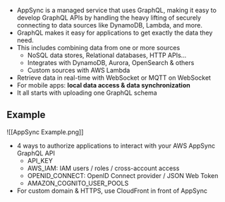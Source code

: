 - AppSync is a managed service that uses GraphQL, making it easy to develop GraphQL APIs by handling the heavy lifting of securely connecting to data sources like DynamoDB, Lambda, and more.
- GraphQL makes it easy for applications to get exactly the data they need.
- This includes combining data from one or more sources
	- NoSQL data stores, Relational databases, HTTP APIs…
	- Integrates with DynamoDB, Aurora, OpenSearch & others
	- Custom sources with AWS Lambda
- Retrieve data in real-time with WebSocket or MQTT on WebSocket
- For mobile apps: **local data access & data synchronization**
- It all starts with uploading one GraphQL schema

## Example
![[AppSync Example.png]]

- 4 ways to authorize applications to interact with your AWS AppSync GraphQL API
	- API_KEY
	- AWS_IAM: IAM users / roles / cross-account access
	- OPENID_CONNECT: OpenID Connect provider / JSON Web Token
	- AMAZON_COGNITO_USER_POOLS
- For custom domain & HTTPS, use CloudFront in front of AppSync
